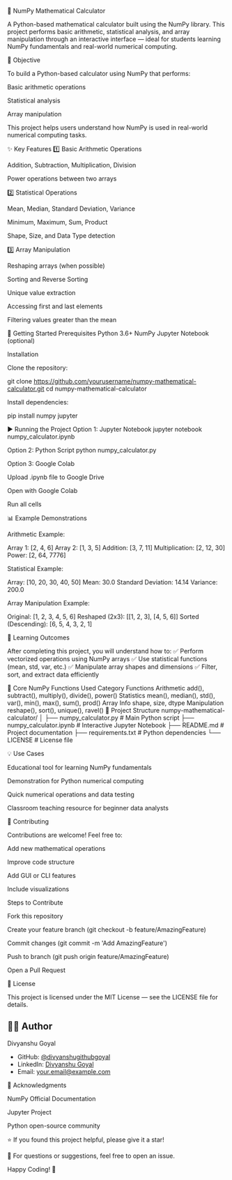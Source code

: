 🧮 NumPy Mathematical Calculator

A Python-based mathematical calculator built using the NumPy library. This project performs basic arithmetic, statistical analysis, and array manipulation through an interactive interface — ideal for students learning NumPy fundamentals and real-world numerical computing.

🎯 Objective

To build a Python-based calculator using NumPy that performs:

Basic arithmetic operations

Statistical analysis

Array manipulation

This project helps users understand how NumPy is used in real-world numerical computing tasks.

✨ Key Features
1️⃣ Basic Arithmetic Operations

Addition, Subtraction, Multiplication, Division

Power operations between two arrays

2️⃣ Statistical Operations

Mean, Median, Standard Deviation, Variance

Minimum, Maximum, Sum, Product

Shape, Size, and Data Type detection

3️⃣ Array Manipulation

Reshaping arrays (when possible)

Sorting and Reverse Sorting

Unique value extraction

Accessing first and last elements

Filtering values greater than the mean

🚀 Getting Started
Prerequisites
Python 3.6+
NumPy
Jupyter Notebook (optional)

Installation

Clone the repository:

git clone https://github.com/yourusername/numpy-mathematical-calculator.git
cd numpy-mathematical-calculator


Install dependencies:

pip install numpy jupyter

▶️ Running the Project
Option 1: Jupyter Notebook
jupyter notebook numpy_calculator.ipynb

Option 2: Python Script
python numpy_calculator.py

Option 3: Google Colab

Upload .ipynb file to Google Drive

Open with Google Colab

Run all cells

📊 Example Demonstrations

Arithmetic Example:

Array 1: [2, 4, 6]
Array 2: [1, 3, 5]
Addition: [3, 7, 11]
Multiplication: [2, 12, 30]
Power: [2, 64, 7776]


Statistical Example:

Array: [10, 20, 30, 40, 50]
Mean: 30.0
Standard Deviation: 14.14
Variance: 200.0


Array Manipulation Example:

Original: [1, 2, 3, 4, 5, 6]
Reshaped (2x3):
[[1, 2, 3],
 [4, 5, 6]]
Sorted (Descending): [6, 5, 4, 3, 2, 1]

📖 Learning Outcomes

After completing this project, you will understand how to:
✅ Perform vectorized operations using NumPy arrays
✅ Use statistical functions (mean, std, var, etc.)
✅ Manipulate array shapes and dimensions
✅ Filter, sort, and extract data efficiently

🔑 Core NumPy Functions Used
Category	Functions
Arithmetic	add(), subtract(), multiply(), divide(), power()
Statistics	mean(), median(), std(), var(), min(), max(), sum(), prod()
Array Info	shape, size, dtype
Manipulation	reshape(), sort(), unique(), ravel()
📁 Project Structure
numpy-mathematical-calculator/
│
├── numpy_calculator.py           # Main Python script
├── numpy_calculator.ipynb        # Interactive Jupyter Notebook
├── README.md                     # Project documentation
├── requirements.txt              # Python dependencies
└── LICENSE                       # License file

💡 Use Cases

Educational tool for learning NumPy fundamentals

Demonstration for Python numerical computing

Quick numerical operations and data testing

Classroom teaching resource for beginner data analysts

🤝 Contributing

Contributions are welcome!
Feel free to:

Add new mathematical operations

Improve code structure

Add GUI or CLI features

Include visualizations

Steps to Contribute

Fork this repository

Create your feature branch (git checkout -b feature/AmazingFeature)

Commit changes (git commit -m 'Add AmazingFeature')

Push to branch (git push origin feature/AmazingFeature)

Open a Pull Request

📝 License

This project is licensed under the MIT License — see the LICENSE file for details.

## 👨‍💻 Author
Divyanshu Goyal

- GitHub: [@divyanshugithubgoyal](https://github.com/divyanshugithubgoyal)
- LinkedIn: [Divyanshu Goyal](www.linkedin.com/in/divyanshu-goyal-a70b9426a)
- Email: your.email@example.com

🙏 Acknowledgments

NumPy Official Documentation

Jupyter Project

Python open-source community

⭐ If you found this project helpful, please give it a star!

📧 For questions or suggestions, feel free to open an issue.

Happy Coding! 🚀